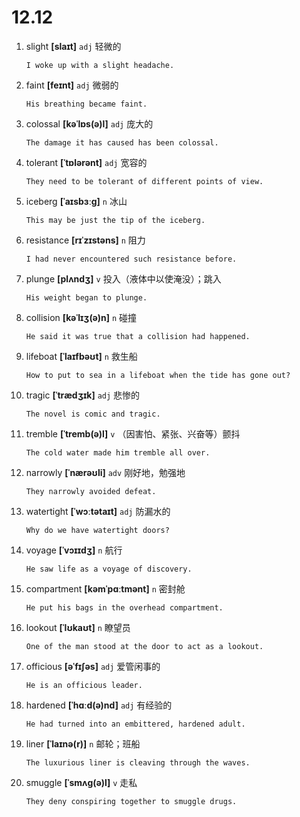 # 12.12


1. slight **[slaɪt]** `adj` 轻微的
    ```
    I woke up with a slight headache.
    
    ```

2. faint **[feɪnt]** `adj` 微弱的
    ```
    His breathing became faint.
    
    ```

3. colossal **[kəˈlɒs(ə)l]** `adj` 庞大的
    ```
    The damage it has caused has been colossal.
    
    ```

4. tolerant **[ˈtɒlərənt]** `adj` 宽容的
    ```
    They need to be tolerant of different points of view.
    
    ```

5. iceberg **[ˈaɪsbɜːɡ]** `n` 冰山
    ```
    This may be just the tip of the iceberg.
    
    ```

6. resistance **[rɪˈzɪstəns]** `n` 阻力
    ```
    I had never encountered such resistance before.
    
    ```

7. plunge **[plʌndʒ]** `v` 投入（液体中以使淹没）；跳入
    ```
    His weight began to plunge.
    
    ```

8. collision **[kəˈlɪʒ(ə)n]** `n` 碰撞
    ```
    He said it was true that a collision had happened.
    
    ```

9. lifeboat **[ˈlaɪfbəʊt]** `n` 救生船
    ```
    How to put to sea in a lifeboat when the tide has gone out?
    
    ```

10. tragic **[ˈtrædʒɪk]** `adj` 悲惨的
    ```
    The novel is comic and tragic.
    
    ```

11. tremble **[ˈtremb(ə)l]** `v` （因害怕、紧张、兴奋等）颤抖
    ```
    The cold water made him tremble all over.
    
    ```

12. narrowly **[ˈnærəʊli]** `adv` 刚好地，勉强地
    ```
    They narrowly avoided defeat.
    
    ```

13. watertight **[ˈwɔːtətaɪt]** `adj` 防漏水的
    ```
    Why do we have watertight doors?
    
    ```

14. voyage **[ˈvɔɪɪdʒ]** `n` 航行
    ```
    He saw life as a voyage of discovery.
    
    ```

15. compartment **[kəmˈpɑːtmənt]** `n` 密封舱
    ```
    He put his bags in the overhead compartment.
    
    ```

16. lookout **[ˈlʊkaʊt]** `n` 瞭望员
    ```
    One of the man stood at the door to act as a lookout.
    
    ```

17. officious **[əˈfɪʃəs]** `adj` 爱管闲事的
    ```
    He is an officious leader.
    
    ```

18. hardened **[ˈhɑːd(ə)nd]** `adj` 有经验的
    ```
    He had turned into an embittered, hardened adult.
    
    ```

19. liner **[ˈlaɪnə(r)]** `n` 邮轮；班船
    ```
    The luxurious liner is cleaving through the waves.
    
    ```

20. smuggle **[ˈsmʌɡ(ə)l]** `v` 走私
    ```
    They deny conspiring together to smuggle drugs.
    
    ```
